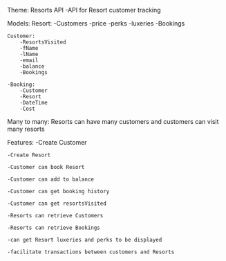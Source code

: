 Theme: Resorts API
    -API for Resort customer tracking

Models:
    Resort:
        -Customers
        -price
        -perks
        -luxeries
        -Bookings
    
    Customer:
        -ResortsVisited
        -fName
        -lName
        -email
        -balance
        -Bookings
    
    -Booking:
        -Customer
        -Resort
        -DateTime
        -Cost
    

Many to many: Resorts can have many customers and customers can visit many resorts

Features:
    -Create Customer

    -Create Resort

    -Customer can book Resort

    -Customer can add to balance

    -Customer can get booking history

    -Customer can get resortsVisited

    -Resorts can retrieve Customers

    -Resorts can retrieve Bookings

    -can get Resort luxeries and perks to be displayed

    -facilitate transactions between customers and Resorts

    


